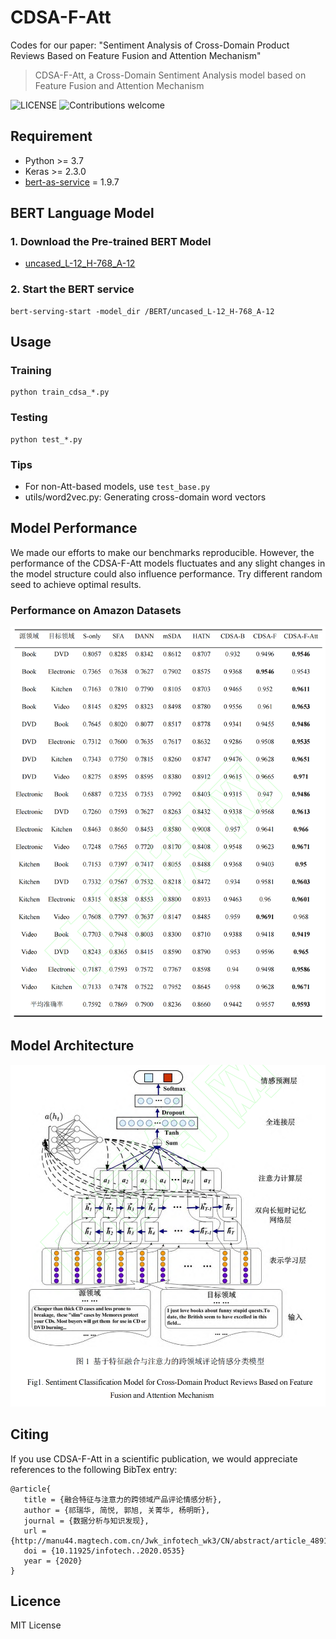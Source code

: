 # CDSA-F-Att
Codes for our paper: "Sentiment Analysis of Cross-Domain Product Reviews Based on Feature Fusion and Attention Mechanism"

> CDSA-F-Att,  a Cross-Domain Sentiment Analysis model based on Feature Fusion and Attention Mechanism

![LICENSE](https://img.shields.io/packagist/l/doctrine/orm.svg)
![Contributions welcome](https://img.shields.io/badge/contributions-welcome-brightgreen.svg)

## Requirement
* Python >= 3.7
* Keras >= 2.3.0
* [bert-as-service](https://github.com/hanxiao/bert-as-service) = 1.9.7

## BERT Language Model
### 1. Download the Pre-trained BERT Model
* [uncased_L-12_H-768_A-12](https://github.com/google-research/bert)
### 2. Start the BERT service

    bert-serving-start -model_dir /BERT/uncased_L-12_H-768_A-12

## Usage
### Training
    python train_cdsa_*.py
### Testing
    python test_*.py
### Tips
* For non-Att-based models, use `test_base.py`
* utils/word2vec.py: Generating cross-domain word vectors

## Model Performance

We made our efforts to make our benchmarks reproducible. However, the performance of the CDSA-F-Att models fluctuates and any slight changes in the model structure could also influence performance. Try different random seed to achieve optimal results.

### Performance on Amazon Datasets
![reslut](assets/result.png)

## Model Architecture
![cdsa-f-att](assets/cdsa-f-att.png)

## Citing
If you use CDSA-F-Att in a scientific publication, we would appreciate references to the following BibTex entry:
    
    @article{
       title = {融合特征与注意力的跨领域产品评论情感分析},
       author = {祁瑞华, 简悦, 郭旭, 关菁华, 杨明昕},
       journal = {数据分析与知识发现},
       url = {http://manu44.magtech.com.cn/Jwk_infotech_wk3/CN/abstract/article_4891.shtml},
       doi = {10.11925/infotech..2020.0535}
       year = {2020}
    }

## Licence
MIT License